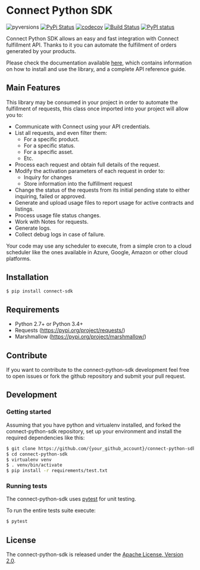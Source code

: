 # Connect Python  SDK

![pyversions](https://img.shields.io/pypi/pyversions/connect-sdk.svg)  [![PyPi Status](https://img.shields.io/pypi/v/connect-sdk.svg)](https://pypi.org/project/connect-sdk/) [![codecov](https://codecov.io/gh/ingrammicro/connect-python-sdk/branch/master/graph/badge.svg)](https://codecov.io/gh/ingrammicro/connect-python-sdk) [![Build Status](https://travis-ci.org/ingrammicro/connect-python-sdk.svg?branch=master)](https://travis-ci.org/ingrammicro/connect-python-sdk) [![PyPI status](https://img.shields.io/pypi/status/connect-sdk.svg)](https://pypi.python.org/pypi/connect-sdk/)

Connect Python SDK allows an easy and fast integration with Connect fulfillment API. Thanks to it you can automate the fulfillment of orders generated by your products.

Please check the documentation available [here](https://connect-python-sdk.readthedocs.io), which contains information on how to install and use the library, and a complete API reference guide.

## Main Features

This library may be consumed in your project in order to automate the fulfillment of requests, this class once imported into your project will allow you to:

- Communicate with Connect using your API credentials.
- List all requests, and even filter them:
  - For a specific product.
  - For a specific status.
  - For a specific asset.
  - Etc.
- Process each request and obtain full details of the request.
- Modify the activation parameters of each request in order to:
  - Inquiry for changes
  - Store information into the fulfillment request
- Change the status of the requests from its initial pending state to either inquiring, failed or approved.
- Generate and upload usage files to report usage for active contracts and listings.
- Process usage file status changes.
- Work with Notes for requests.
- Generate logs.
- Collect debug logs in case of failure.

Your code may use any scheduler to execute, from a simple cron to a cloud scheduler like the ones available in Azure, Google, Amazon or other cloud platforms.

## Installation

```sh
$ pip install connect-sdk
```

## Requirements

* Python 2.7+ or Python 3.4+
* Requests (https://pypi.org/project/requests/)
* Marshmallow (https://pypi.org/project/marshmallow/)

## Contribute

If you want to contribute to the connect-python-sdk development feel free to open issues or fork the github repository and submit your pull request.

## Development

### Getting started

Assuming that you have python and virtualenv installed, and forked the connect-python-sdk repository, set up your environment and install the required dependencies like this:

```sh
$ git clone https://github.com/{your_github_account}/connect-python-sdk.git
$ cd connect-python-sdk
$ virtualenv venv
$ . venv/bin/activate
$ pip install -r requirements/test.txt
```

### Running tests

The connect-python-sdk uses [pytest](https://docs.pytest.org/en/latest/) for unit testing.

To run the entire tests suite execute:

```sh
$ pytest
```

## License

The connect-python-sdk is released under the [Apache License, Version 2.0](http://www.apache.org/licenses/LICENSE-2.0).


